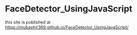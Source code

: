 # FaceDetector_UsingJavaScript

this site is published at https://mubashir369.github.io/FaceDetector_UsingJavaScript/
